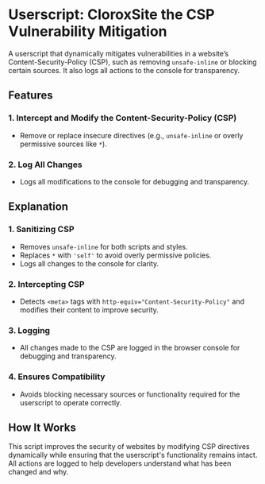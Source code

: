 # Userscript: CloroxSite the CSP Vulnerability Mitigation

A userscript that dynamically mitigates vulnerabilities in a website’s Content-Security-Policy (CSP), such as removing `unsafe-inline` or blocking certain sources. It also logs all actions to the console for transparency.

## Features

### 1. Intercept and Modify the Content-Security-Policy (CSP)
- Remove or replace insecure directives (e.g., `unsafe-inline` or overly permissive sources like `*`).
  
### 2. Log All Changes
- Logs all modifications to the console for debugging and transparency.

## Explanation

### 1. Sanitizing CSP
- Removes `unsafe-inline` for both scripts and styles.
- Replaces `*` with `'self'` to avoid overly permissive policies.
- Logs all changes to the console for clarity.

### 2. Intercepting CSP
- Detects `<meta>` tags with `http-equiv="Content-Security-Policy"` and modifies their content to improve security.

### 3. Logging
- All changes made to the CSP are logged in the browser console for debugging and transparency.

### 4. Ensures Compatibility
- Avoids blocking necessary sources or functionality required for the userscript to operate correctly.

## How It Works
This script improves the security of websites by modifying CSP directives dynamically while ensuring that the userscript's functionality remains intact. All actions are logged to help developers understand what has been changed and why.
